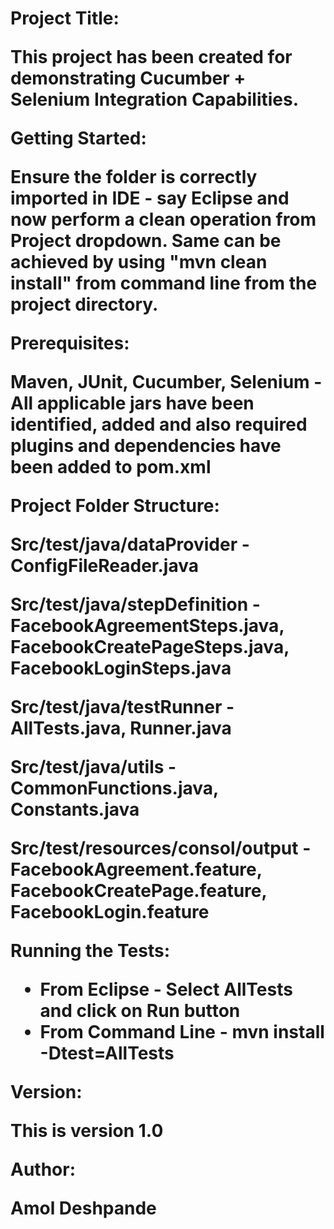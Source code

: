 <h1>
Project Title:

This project has been created for demonstrating Cucumber + Selenium Integration Capabilities.

Getting Started:

Ensure the folder is correctly imported in IDE - say Eclipse and now perform a clean operation from Project dropdown. Same can be achieved by using "mvn clean install" from command line from the project directory.

Prerequisites:

Maven, JUnit, Cucumber, Selenium - All applicable jars have been identified, added and also required plugins and dependencies have been added to pom.xml

Project Folder Structure:

Src/test/java/dataProvider - ConfigFileReader.java

Src/test/java/stepDefinition - FacebookAgreementSteps.java, FacebookCreatePageSteps.java, FacebookLoginSteps.java

Src/test/java/testRunner - AllTests.java, Runner.java

Src/test/java/utils - CommonFunctions.java, Constants.java

Src/test/resources/consol/output - FacebookAgreement.feature, FacebookCreatePage.feature, FacebookLogin.feature

Running the Tests:
 - From Eclipse - Select AllTests and click on Run button
 - From Command Line - mvn install -Dtest=AllTests
 
 Version:
 
 This is version 1.0
 
 Author:
 
 Amol Deshpande

